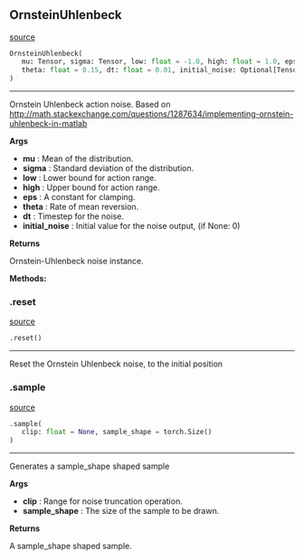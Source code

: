 #


## OrnsteinUhlenbeck
[source](https://github.com/RLE-Foundation/Hsuanwu/blob/main/hsuanwu/xplore/distribution/ornstein_uhlenbeck.py/#L8)
```python 
OrnsteinUhlenbeck(
   mu: Tensor, sigma: Tensor, low: float = -1.0, high: float = 1.0, eps: float = 1e-06,
   theta: float = 0.15, dt: float = 0.01, initial_noise: Optional[Tensor] = None
)
```


---
Ornstein Uhlenbeck action noise.
Based on http://math.stackexchange.com/questions/1287634/implementing-ornstein-uhlenbeck-in-matlab


**Args**

* **mu**  : Mean of the distribution.
* **sigma**  : Standard deviation of the distribution.
* **low**  : Lower bound for action range.
* **high**  : Upper bound for action range.
* **eps**  : A constant for clamping.
* **theta**  : Rate of mean reversion.
* **dt**  : Timestep for the noise.
* **initial_noise**  : Initial value for the noise output, (if None: 0)


**Returns**

Ornstein-Uhlenbeck noise instance.


**Methods:**


### .reset
[source](https://github.com/RLE-Foundation/Hsuanwu/blob/main/hsuanwu/xplore/distribution/ornstein_uhlenbeck.py/#L45)
```python
.reset()
```

---
Reset the Ornstein Uhlenbeck noise, to the initial position

### .sample
[source](https://github.com/RLE-Foundation/Hsuanwu/blob/main/hsuanwu/xplore/distribution/ornstein_uhlenbeck.py/#L53)
```python
.sample(
   clip: float = None, sample_shape = torch.Size()
)
```

---
Generates a sample_shape shaped sample


**Args**

* **clip**  : Range for noise truncation operation.
* **sample_shape**  : The size of the sample to be drawn.


**Returns**

A sample_shape shaped sample.
